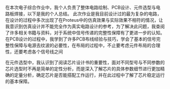 在本次电子综合作业中，我个人负责了整体电路绘制、PCB设计、元件选型与电路板焊接，以下是我的个人总结。
此次作业是我目前设计过的最为复杂的电路，在设计的过程中多次出现了在Proteus中的仿真效果与实际效果不相符的情况，让我意识到仿真设计并不能完全作为真实电路设计的参考，为了解决此问题，我查阅了许多相关书籍与资料，对于系统中信号传递的完整性保障有了更进一步的认知。
在PCB设计的过程中，我学到了许多PCB布线经验与技巧，学会了基本的信号完整性保障与电源去纹波的必要性，在布局的过程中，不止要考虑元件布局的合理性，还要考虑各个信号线之间

在元件选型中，我认识到了阅读芯片设计书的重要性，面对不同型号与不同参数的芯片选型时不再是简单的定性分析，而是深入了解芯片的具体参数细节进行更加精确的定量分析，确定芯片是否能搭配工作运行，并在此过程中了解了芯片稳定运行的基本保障。
